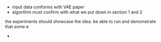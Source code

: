 * input data conforms with VAE paper
* algorithm must confirm with what we put down in section 1 and 2



the experiments should showcase the idea. be able to run and demonstrate that some e

*